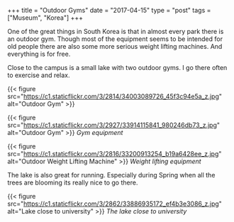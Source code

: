 +++
title = "Outdoor Gyms"
date = "2017-04-15"
type = "post"
tags = ["Museum", "Korea"]
+++

One of the great things in South Korea is that in almost every park there is an outdoor gym. Though most of the equipment seems to be intended for old people there are also some more serious weight lifting machines. And everything is for free.

Close to the campus is a small lake with two outdoor gyms. I go there often to exercise and relax.

{{< figure src="https://c1.staticflickr.com/3/2814/34003089726_45f3c94e5a_z.jpg" alt="Outdoor Gym" >}}

{{< figure src="https://c1.staticflickr.com/3/2927/33914115841_980246db73_z.jpg" alt="Outdoor Gym" >}}
*Gym equipment*

{{< figure src="https://c1.staticflickr.com/3/2816/33200913254_b19a6428ee_z.jpg" alt="Outdoor Weight Lifting Machine" >}}
*Weight lifting equipment*

The lake is also great for running. Especially during Spring when all the trees are blooming its really nice to go there.

{{< figure src="https://c1.staticflickr.com/3/2862/33886935172_ef4b3e3086_z.jpg" alt="Lake close to university" >}}
*The lake close to university*
